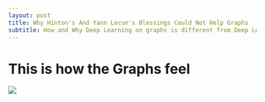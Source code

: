 ```yaml
---
layout: post
title: Why Hinton's And Yann Lecun's Blessings Could Not Help Graphs
subtitle: How and Why Deep Learning on graphs is different from Deep Learning on images.
---
```

# This is how the Graphs feel
![](https://media.giphy.com/media/3krx25Zb7mjjGGLwbm/giphy.gif)
